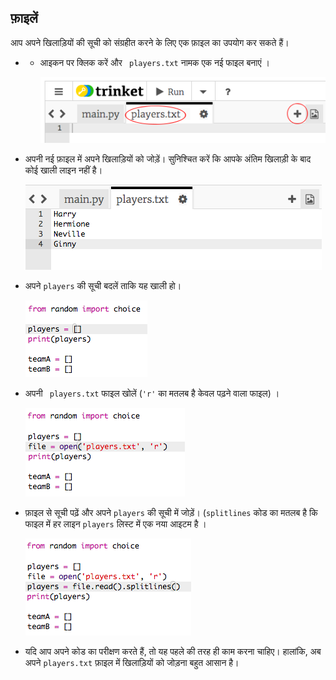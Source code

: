 ## फ़ाइलें

आप अपने खिलाड़ियों की सूची को संग्रहीत करने के लिए एक फ़ाइल का उपयोग कर सकते हैं।

+ + आइकन पर क्लिक करें और ` players.txt` नामक एक नई फाइल बनाएं ।
    
    ![स्क्रीनशॉट](images/team-file-create.png)

+ अपनी नई फ़ाइल में अपने खिलाड़ियों को जोड़ें। सुनिश्चित करें कि आपके अंतिम खिलाड़ी के बाद कोई खाली लाइन नहीं है।
    
    ![स्क्रीनशॉट](images/team-file-add.png)

+ अपने `players` की सूची बदलें ताकि यह खाली हो।
    
    ![स्क्रीनशॉट](images/team-players-empty.png)

+ अपनी ` players.txt` फाइल खोलें (`'r'` का मतलब है केवल पढ़ने वाला फाइल) ।
    
    ![स्क्रीनशॉट](images/team-file-open.png)

+ फ़ाइल से सूची पढ़ें और अपने `players` की सूची में जोड़ें। (`splitlines` कोड का मतलब है कि फाइल में हर लाइन `players` लिस्ट में एक नया आइटम है ।
    
    ![स्क्रीनशॉट](images/team-file-load.png)

+ यदि आप अपने कोड का परीक्षण करते हैं, तो यह पहले की तरह ही काम करना चाहिए। हालांकि, अब अपने `players.txt` फ़ाइल में खिलाड़ियों को जोड़ना बहुत आसान है।